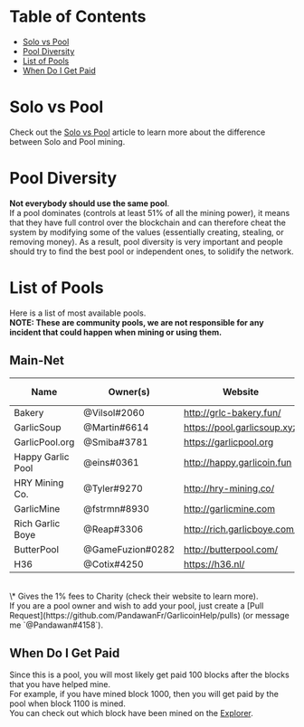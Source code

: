 # Table of Contents
- [Solo vs Pool](#solo-vs-pool)
- [Pool Diversity](#pool-diversity)
- [List of Pools](#list-of-pools)
- [When Do I Get Paid](#when-do-i-get-paid)

# Solo vs Pool
Check out the [Solo vs Pool](how-to-mine.html#solo-vs-pool) article to learn more about the difference between Solo and Pool mining.

# Pool Diversity
**Not everybody should use the same pool**.  
If a pool dominates (controls at least 51% of all the mining power), it means that they have full control over the blockchain and can therefore cheat the system by modifying some of the values (essentially creating, stealing, or removing money). As a result, pool diversity is very important and people should try to find the best pool or independent ones, to solidify the network.

# List of Pools
Here is a list of most available pools.  
**NOTE: These are community pools, we are not responsible for any incident that could happen when mining or using them.**

## Main-Net
| Name              | Owner(s)         | Website                     | Pool Fee | Address                                   | Verified |
|-------------------|------------------|-----------------------------|----------|-------------------------------------------|----------|
| Bakery            | @Vilsol#2060     | http://grlc-bakery.fun/     | 1%       | stratum+tcp://pool.grlc-bakery.fun:3333   | Yes      |
| GarlicSoup        | @Martin#6614     | https://pool.garlicsoup.xyz | 1%**\*** | stratum+tcp://us.pool.garlicsoup.xyz:3333 | Yes      |
| GarlicPool.org    | @Smiba#3781      | https://garlicpool.org      | 1%       | stratum+tcp://stratum.garlicpool.org:3333 | Yes      |
| Happy Garlic Pool | @eins#0361       | http://happy.garlicoin.fun  | 0.5%     | stratum+tcp://happy.garlicoin.fun:3210    | Yes      |
| HRY Mining Co.    | @Tyler#9270      | http://hry-mining.co/       | 0.5%     | stratum+tcp://hry-mining.co:3032          | Yes      |
| GarlicMine        | @fstrmn#8930     | http://garlicmine.com       | 0.42%    | stratum+tcp://garlicmine.com:3333         | No       |
| Rich Garlic Boye  | @Reap#3306       | http://rich.garlicboye.com/ | 1%       | stratum+tcp://rich.garlicboye.com:3333    | No       |
| ButterPool        | @GameFuzion#0282 | http://butterpool.com/      | 0.75%    | stratum+tcp://butterpool.com:3032         | No       |
| H36               | @Cotix#4250      | https://h36.nl/             | 2%       | stratum+tcp://h36.nl3333                  | No       |

<br>
\* Gives the 1% fees to Charity (check their website to learn more).  
<br>
If you are a pool owner and wish to add your pool, just create a [Pull Request](https://github.com/PandawanFr/GarlicoinHelp/pulls) (or message me `@Pandawan#4158`).

## When Do I Get Paid
Since this is a pool, you will most likely get paid 100 blocks after the blocks that you have helped mine.  
For example, if you have mined block 1000, then you will get paid by the pool when block 1100 is mined.  
You can check out which block have been mined on the [Explorer](http://explorer.garlicoin.io/).
